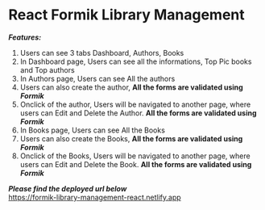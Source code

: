 # React Formik Library Management

***Features:***

1. Users can see 3 tabs Dashboard, Authors, Books
2. In Dashboard page, Users can see all the informations, Top Pic books and Top authors
3. In Authors page, Users can see All the authors
4. Users can also create the author, <b> All the forms are validated using <i>Formik</i></b>
5. Onclick of the author, Users will be navigated to another page, where users can Edit and Delete the Author. <b> All the forms are validated using <i>Formik</i></b>
6. In Books page, Users can see All the Books
7. Users can also create the Books, <b> All the forms are validated using <i>Formik</i></b>
8. Onclick of the Books, Users will be navigated to another page, where users can Edit and Delete the Book. <b> All the forms are validated using <i>Formik</i></b>

***Please find the deployed url below*** <br />
https://formik-library-management-react.netlify.app
